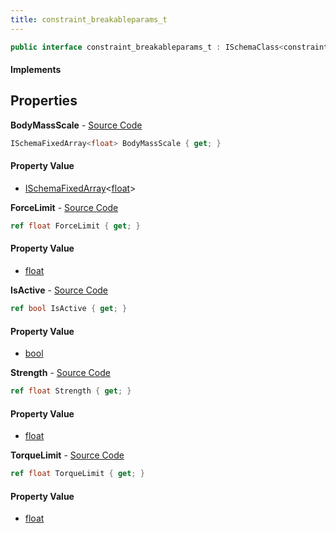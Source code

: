 ```yaml
---
title: constraint_breakableparams_t
---
```


```csharp
public interface constraint_breakableparams_t : ISchemaClass<constraint_breakableparams_t>, ISchemaField, ISchemaClass, INativeHandle
```

#### Implements

## Properties

**BodyMassScale** - [Source Code](https://github.com/swiftly-solution/swiftlys2/blob/main/managed/src/SwiftlyS2.Generated/Schemas/Interfaces/constraint_breakableparams_t.cs#L22)

```csharp
ISchemaFixedArray<float> BodyMassScale { get; }
```

#### Property Value

- [ISchemaFixedArray](/docs/api/shared/schemas/ischemafixedarray-1)<[float](https://learn.microsoft.com/dotnet/api/system.single)>

**ForceLimit** - [Source Code](https://github.com/swiftly-solution/swiftlys2/blob/main/managed/src/SwiftlyS2.Generated/Schemas/Interfaces/constraint_breakableparams_t.cs#L18)

```csharp
ref float ForceLimit { get; }
```

#### Property Value

- [float](https://learn.microsoft.com/dotnet/api/system.single)

**IsActive** - [Source Code](https://github.com/swiftly-solution/swiftlys2/blob/main/managed/src/SwiftlyS2.Generated/Schemas/Interfaces/constraint_breakableparams_t.cs#L24)

```csharp
ref bool IsActive { get; }
```

#### Property Value

- [bool](https://learn.microsoft.com/dotnet/api/system.boolean)

**Strength** - [Source Code](https://github.com/swiftly-solution/swiftlys2/blob/main/managed/src/SwiftlyS2.Generated/Schemas/Interfaces/constraint_breakableparams_t.cs#L16)

```csharp
ref float Strength { get; }
```

#### Property Value

- [float](https://learn.microsoft.com/dotnet/api/system.single)

**TorqueLimit** - [Source Code](https://github.com/swiftly-solution/swiftlys2/blob/main/managed/src/SwiftlyS2.Generated/Schemas/Interfaces/constraint_breakableparams_t.cs#L20)

```csharp
ref float TorqueLimit { get; }
```

#### Property Value

- [float](https://learn.microsoft.com/dotnet/api/system.single)

